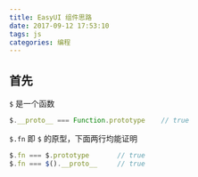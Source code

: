 ```yaml
---
title: EasyUI 组件思路
date: 2017-09-12 17:53:10
tags: js
categories: 编程
---
```


## 首先
`$` 是一个函数
```javascript
$.__proto__ === Function.prototype    // true
```
`$.fn` 即 `$` 的原型，下面两行均能证明
```javascript
$.fn === $.prototype       // true
$.fn === $().__proto__     // true
```



